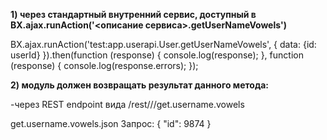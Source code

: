 **1) через стандартный внутренний сервис, доступный в BX.ajax.runAction('<описание  сервиса>.getUserNameVowels')**

BX.ajax.runAction('test:app.userapi.User.getUserNameVowels', {
data: {id: userId}
}).then(function (response) {
console.log(response);
}, function (response) {
console.log(response.errors);
});


**2) модуль должен возвращать результат данного метода:**

   -через REST endpoint вида <domain>/rest/<id>/<token>/get.username.vowels

get.username.vowels.json
Запрос:
{
"id": 9874
}